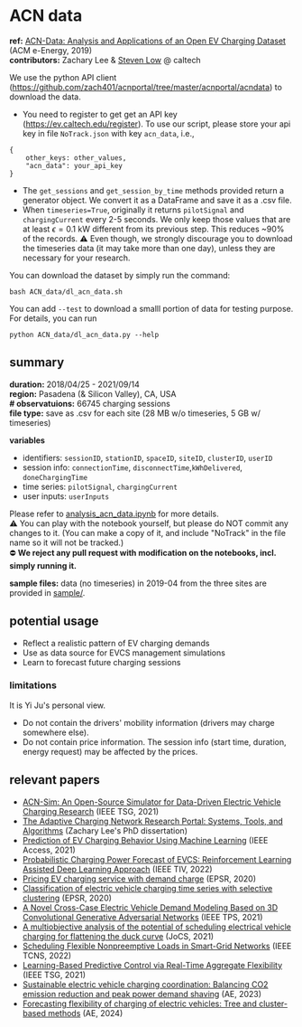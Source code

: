 # ACN data

**ref:** [ACN-Data: Analysis and Applications of an Open EV Charging Dataset](https://dl.acm.org/doi/10.1145/3307772.3328313) (ACM e-Energy, 2019)\
**contributors:** Zachary Lee & [Steven Low](http://netlab.caltech.edu/) @ caltech

We use the python API client (https://github.com/zach401/acnportal/tree/master/acnportal/acndata) to download the data.
- You need to register to get get an API key (https://ev.caltech.edu/register). To use our script, please store your api key in file `NoTrack.json` with key `acn_data`, i.e.,
```
{
    other_keys: other_values,
    "acn_data": your_api_key
}
```
- The `get_sessions` and `get_session_by_time` methods provided return a generator object. We convert it as a DataFrame and save it as a .csv file.
- When `timeseries=True`, originally it returns `pilotSignal` and `chargingCurrent` every 2-5 seconds. We only keep those values that are at least $\epsilon=0.1$ kW different from its previous step. This reduces ~90% of the records. :warning: Even though, we strongly discourage you to download the timeseries data (it may take more than one day), unless they are necessary for your research.

You can download the dataset by simply run the command:
```
bash ACN_data/dl_acn_data.sh
```
You can add ``--test`` to download a smalll portion of data for testing purpose. For details, you can run
```
python ACN_data/dl_acn_data.py --help
```

## summary
**duration:** 2018/04/25 - 2021/09/14\
**region:** Pasadena (& Silicon Valley), CA, USA\
**# observatuions:** 66745 charging sessions\
**file type:** save as .csv for each site (28 MB w/o timeseries, 5 GB w/ timeseries)

**variables**
- identifiers: `sessionID`, `stationID`, `spaceID`, `siteID`, `clusterID`, `userID`
- session info: `connectionTime`, `disconnectTime`,`kWhDelivered`, `doneChargingTime`
- time series: `pilotSignal`, `chargingCurrent`
- user inputs: `userInputs`

Please refer to [analysis_acn_data.ipynb](analysis_acn_data.ipynb) for more details.\
:warning: You can play with the notebook yourself, but please do NOT commit any changes to it. (You can make a copy of it, and include "NoTrack" in the file name so it will not be tracked.)\
:no_entry: **We reject any pull request with modification on the notebooks, incl. simply running it.**

**sample files:** data (no timeseries) in 2019-04 from the three sites are provided in [sample/](sample/).

## potential usage
- Reflect a realistic pattern of EV charging demands
- Use as data source for EVCS management simulations
- Learn to forecast future charging sessions
### limitations
It is Yi Ju's personal view.
- Do not contain the drivers' mobility information (drivers may charge somewhere else).
- Do not contain price information. The session info (start time, duration, energy request) may be affected by the prices.


## relevant papers
- [ACN-Sim: An Open-Source Simulator for Data-Driven Electric Vehicle Charging Research](https://doi.org/10.1109/TSG.2021.3103156) (IEEE TSG, 2021)
- [The Adaptive Charging Network Research Portal: Systems, Tools, and Algorithms](https://thesis.library.caltech.edu/14191/) (Zachary Lee's PhD dissertation)
- [Prediction of EV Charging Behavior Using Machine Learning](https://ieeexplore.ieee.org/abstract/document/9508419) (IEEE Access, 2021)
- [Probabilistic Charging Power Forecast of EVCS: Reinforcement Learning Assisted Deep Learning Approach](https://doi.org/10.1109/TIV.2022.3168577) (IEEE TIV, 2022)
- [Pricing EV charging service with demand charge](https://doi.org/10.1016/j.epsr.2020.106694) (EPSR, 2020)
- [Classification of electric vehicle charging time series with selective clustering](https://doi.org/10.1016/j.epsr.2020.106695) (EPSR, 2020)
- [A Novel Cross-Case Electric Vehicle Demand Modeling Based on 3D Convolutional Generative Adversarial Networks](https://doi.org/10.1109/TPWRS.2021.3100994) (IEEE TPS, 2021)
- [A multiobjective analysis of the potential of scheduling electrical vehicle charging for flattening the duck curve](https://doi.org/10.1016/j.jocs.2020.101262) (JoCS, 2021)
- [Scheduling Flexible Nonpreemptive Loads in Smart-Grid Networks](https://doi.org/10.1109/TCNS.2022.3141017) (IEEE TCNS, 2022)
- [Learning-Based Predictive Control via Real-Time Aggregate Flexibility](https://doi.org/10.1109/TSG.2021.3094719) (IEEE TSG, 2021)
- [Sustainable electric vehicle charging coordination: Balancing CO2 emission reduction and peak power demand shaving](https://doi.org/10.1016/j.apenergy.2023.121637) (AE, 2023)
- [Forecasting flexibility of charging of electric vehicles: Tree and cluster-based methods](https://doi.org/10.1016/j.apenergy.2023.121969) (AE, 2024)